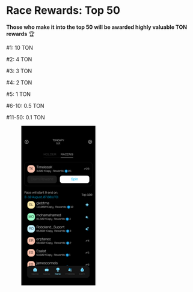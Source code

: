 # Race Rewards: Top 50

**Those who make it into the top 50 will be awarded highly valuable TON rewards** 🏆

\#1: 10 TON&#x20;

\#2: 4 TON&#x20;

\#3: 3 TON&#x20;

\#4: 2 TON&#x20;

\#5: 1 TON&#x20;

\#6-10: 0.5 TON&#x20;

\#11-50: 0.1 TON

<figure><img src="../.gitbook/assets/16 Rank - Racing.png" alt=""><figcaption></figcaption></figure>
